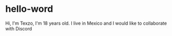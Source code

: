 # hello-word
Hi, I'm Texzo, I'm 18 years old.
I live in Mexico and I would like to collaborate with Discord
